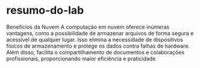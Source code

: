 # resumo-do-lab
Beneficios da Nuvem
A computação em nuvem oferece inúmeras vantagens, como a possibilidade de armazenar arquivos de forma segura e acessível de qualquer lugar. Isso elimina a necessidade de dispositivos físicos de armazenamento e protege os dados contra falhas de hardware. Além disso, facilita o compartilhamento de documentos e colaborações profissionais, proporcionando maior eficiência e praticidade
